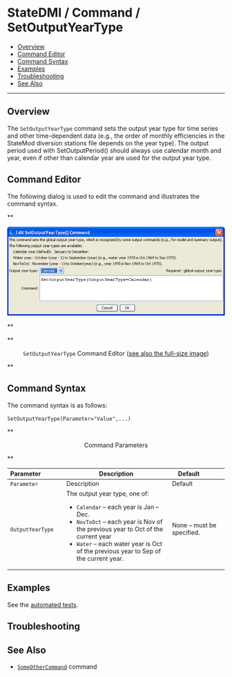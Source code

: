 # StateDMI / Command / SetOutputYearType #

* [Overview](#overview)
* [Command Editor](#command-editor)
* [Command Syntax](#command-syntax)
* [Examples](#examples)
* [Troubleshooting](#troubleshooting)
* [See Also](#see-also)

-------------------------

## Overview ##

The `SetOutputYearType` command
sets the output year type for time series and other time-dependent data (e.g., the order of monthly efficiencies in the StateMod diversion stations file depends on the year type).  The output period used with SetOutputPeriod() should always use calendar month and year, even if other than calendar year are used for the output year type.  

## Command Editor ##

The following dialog is used to edit the command and illustrates the command syntax.

**<p style="text-align: center;">
![SetOutputYearType](SetOutputYearType.png)
</p>**

**<p style="text-align: center;">
`SetOutputYearType` Command Editor (<a href="../SetOutputYearType.png">see also the full-size image</a>)
</p>**

## Command Syntax ##

The command syntax is as follows:

```text
SetOutputYearType(Parameter="Value",...)
```
**<p style="text-align: center;">
Command Parameters
</p>**

| **Parameter**&nbsp;&nbsp;&nbsp;&nbsp;&nbsp;&nbsp;&nbsp;&nbsp;&nbsp;&nbsp;&nbsp;&nbsp; | **Description** | **Default**&nbsp;&nbsp;&nbsp;&nbsp;&nbsp;&nbsp;&nbsp;&nbsp;&nbsp;&nbsp; |
| --------------|-----------------|----------------- |
| `Parameter` | Description | Default |
| `OutputYearType` | The output year type, one of:<ul><li>`Calendar` – each year is Jan – Dec.</li><li>`NovToOct` – each year is Nov of the previous year to Oct of the current year</li><li>`Water` – each water year is Oct of the previous year to Sep of the current year.</li></ul> | None – must be specified. |

## Examples ##

See the [automated tests](https://github.com/OpenCDSScdss-app-statedmi-test/tree/master/test/regression/commands/SetOutputYearType).

## Troubleshooting ##

## See Also ##

* [`SomeOtherCommand`](../SomeOtherCommand/SomeOtherCommand) command
